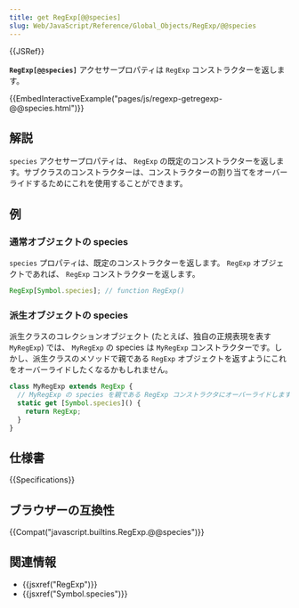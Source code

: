 ```yaml
---
title: get RegExp[@@species]
slug: Web/JavaScript/Reference/Global_Objects/RegExp/@@species
---
```


{{JSRef}}

**`RegExp[@@species]`** アクセサープロパティは `RegExp` コンストラクターを返します。

{{EmbedInteractiveExample("pages/js/regexp-getregexp-@@species.html")}}

## 解説

`species` アクセサープロパティは、 `RegExp` の既定のコンストラクターを返します。サブクラスのコンストラクターは、コンストラクターの割り当てをオーバーライドするためにこれを使用することができます。

## 例

### 通常オブジェクトの species

`species` プロパティは、既定のコンストラクターを返します。 `RegExp` オブジェクトであれば、 `RegExp` コンストラクターを返します。

```js
RegExp[Symbol.species]; // function RegExp()
```

### 派生オブジェクトの species

派生クラスのコレクションオブジェクト (たとえば、独自の正規表現を表す `MyRegExp`) では、 `MyRegExp` の species は `MyRegExp` コンストラクターです。しかし、派生クラスのメソッドで親である `RegExp` オブジェクトを返すようにこれをオーバーライドしたくなるかもしれません。

```js
class MyRegExp extends RegExp {
  // MyRegExp の species を親である RegExp コンストラクタにオーバーライドします。
  static get [Symbol.species]() {
    return RegExp;
  }
}
```

## 仕様書

{{Specifications}}

## ブラウザーの互換性

{{Compat("javascript.builtins.RegExp.@@species")}}

## 関連情報

- {{jsxref("RegExp")}}
- {{jsxref("Symbol.species")}}
